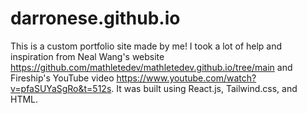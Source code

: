 # darronese.github.io

This is a custom portfolio site made by me! I took a lot of help and inspiration from Neal Wang's website https://github.com/mathletedev/mathletedev.github.io/tree/main and Fireship's YouTube video https://www.youtube.com/watch?v=pfaSUYaSgRo&t=512s. It was built using React.js, Tailwind.css, and HTML.
